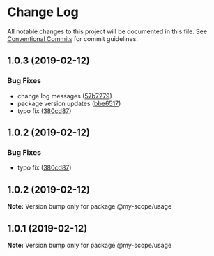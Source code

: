 # Change Log

All notable changes to this project will be documented in this file.
See [Conventional Commits](https://conventionalcommits.org) for commit guidelines.

## 1.0.3 (2019-02-12)


### Bug Fixes

* change log messages ([57b7279](https://github.com/bharatyerra/lerna-conventional-commits-example/commit/57b7279))
* package version updates ([bbe6517](https://github.com/bharatyerra/lerna-conventional-commits-example/commit/bbe6517))
* typo fix ([380cd87](https://github.com/bharatyerra/lerna-conventional-commits-example/commit/380cd87))





## 1.0.2 (2019-02-12)


### Bug Fixes

* typo fix ([380cd87](https://github.com/bharatyerra/lerna-conventional-commits-example/commit/380cd87))





## 1.0.2 (2019-02-12)

**Note:** Version bump only for package @my-scope/usage





## 1.0.1 (2019-02-12)

**Note:** Version bump only for package @my-scope/usage
